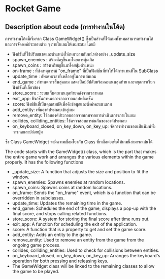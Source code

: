 # Rocket Game

## Description about code (การทำงานในโค้ด)

การทำงานโค้ดนี้เริ่มจาก Class GameWidget() ซึ่งเป็นส่วนที่ให้เกมทั้งหมดสามารถทำงานได้ และการจัดองค์ประกอบต่าง ๆ
ภายในเกมให้เหมาะสม โดยมี 

- ฟังก์ชันที่ใช้ปรับขนาดและตำแหน่งให้เหมาะสมกับหน้าต่างอย่าง _update_size 
- spawn_enemies : สร้างศัตรูขึ้นมาโดยการสุ่มเกิด
- spawn_coins : สร้างเหรียญขึ้นมาโดยสุ่มตำแหน่ง
- on-frame : ที่ส่งเหตุการณ์ "on_frame" ที่เป็นฟังก์ชันที่ทำให้ได้การแทนที่ใน SubClass
- update_time : อัพเดทเวลาที่เหลืออยู่ในการเล่นเกม 
- end_game : กำหนดการสิ้นสุดเกม แสดงป็อปอัปดับพร้อมคะแนนสุดท้าย และหยุดการเรียกฟังก์ชันที่เกี่ยวข้อง
- store_score : ระบบเก็บคะแนนสุดท้ายหลังจากเวลาหมด
- exit_app: ฟังก์ชันกำหนดการออกจากแอปพลิเคชัน
- score: ฟังก์ชันที่เป็นคุณสมบัติเพื่อดึงข้อมูลและตั้งค่าคะแนนเกม
- add_entity: เพิ่มองค์ประกอบเข้าสู่เกม
- remove_entity: ใช้ลบองค์ประกอบออกจากเกมจากการดำเนินเการภายในเกม
- collides, colliding_entities: ใช้ตรวจสอบการชนกันขององค์ประกอบ
- on_keyboard_closed, on_key_down, on_key_up: จัดการทำงานของแป้นพิมพ์ทั้งการกดและปล่อยปุ่ม

ซึ่ง Class GameWidget จะมีความเชื่อมโยงกับ Class ที่เหลือต่อเพื่อให้เกมนี้สามารถเล่นได้

The code starts with the GameWidget() class, which is the part that makes the entire game work and arranges the various elements within the game properly. 
It has the following functions

- _update_size: A function that adjusts the size and position to fit the window.
- spawn_enemies: Spawns enemies at random locations.
- spawn_coins: Spawns coins at random locations.
- on_frame: Sends the "on_frame" event, which is a function that can be overridden in subclasses.
- update_time: Updates the remaining time in the game.
- end_game: Schedules the end of the game, displays a pop-up with the final score, and stops calling related functions.
- store_score: A system for storing the final score after time runs out.
- exit_app: A function for scheduling the exit of the application.
- score: A function that is a property to get and set the game score.
- add_entity: Adds an entity to the game.
- remove_entity: Used to remove an entity from the game from the ongoing game process.
- collides, colliding_entities: Used to check for collisions between entities.
- on_keyboard_closed, on_key_down, on_key_up: Arranges the keyboard's operation for both pressing and releasing keys.
- The GameWidget class will be linked to the remaining classes to allow the game to be played.